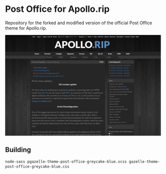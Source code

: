 Post Office for Apollo.rip
==

Repository for the forked and modified version of the official Post Office theme for Apollo.rip. 

![](post-office-greycake-blue.jpg?raw=true)

Building
--

    node-sass pgazelle-theme-post-office-greycake-blue.scss gazelle-theme-post-office-greycake-blue.css
